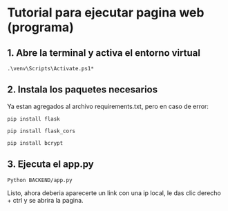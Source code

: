 # Tutorial para ejecutar pagina web (programa)


## 1. Abre la terminal y activa el entorno virtual

```
.\venv\Scripts\Activate.ps1*
```

## 2. Instala los paquetes necesarios

Ya estan agregados al archivo requirements.txt, pero en caso de error:
```
pip install flask
```
```
pip install flask_cors
```
```
pip install bcrypt
```
## 3. Ejecuta el app.py
```
Python BACKEND/app.py 
```

Listo, ahora deberia aparecerte un link con una ip local, le das clic derecho + ctrl y se abrira la pagina.